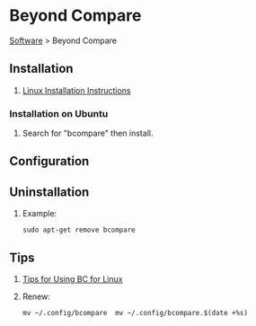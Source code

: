 # Beyond Compare

[Software](README.md#B) > Beyond Compare

## Installation

1. [Linux Installation Instructions](https://www.scootersoftware.com/download.php?zz=kb_linux_install)

### Installation on Ubuntu

1. Search for "bcompare" then install.

## Configuration

## Uninstallation

1. Example:

    ```console
    sudo apt-get remove bcompare
    ```

## Tips

1. [Tips for Using BC for Linux](https://www.scootersoftware.com/support.php?zz=kb_linuxtips)
1. Renew:

    ```console
    mv ~/.config/bcompare  mv ~/.config/bcompare.$(date +%s)
    ```
